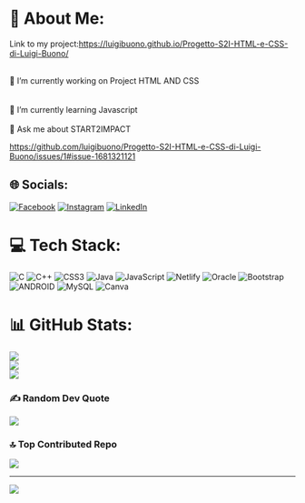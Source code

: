 # 💫 About Me:
Link to my project:https://luigibuono.github.io/Progetto-S2I-HTML-e-CSS-di-Luigi-Buono/ <br>
<br>

🔭 I’m currently working on Project HTML AND CSS<br><br><br>🌱 I’m currently learning Javascript<br><br>💬 Ask me about START2IMPACT<br>

https://github.com/luigibuono/Progetto-S2I-HTML-e-CSS-di-Luigi-Buono/issues/1#issue-1681321121



## 🌐 Socials:
[![Facebook](https://img.shields.io/badge/Facebook-%231877F2.svg?logo=Facebook&logoColor=white)](https://facebook.com/https://www.facebook.com/luigi.buono.9250) [![Instagram](https://img.shields.io/badge/Instagram-%23E4405F.svg?logo=Instagram&logoColor=white)](https://instagram.com/https://www.instagram.com/luigi.buono_/) [![LinkedIn](https://img.shields.io/badge/LinkedIn-%230077B5.svg?logo=linkedin&logoColor=white)](https://linkedin.com/in/https://www.linkedin.com/in/luigi-buono-334b73258/) 

# 💻 Tech Stack:
![C](https://img.shields.io/badge/c-%2300599C.svg?style=for-the-badge&logo=c&logoColor=white) ![C++](https://img.shields.io/badge/c++-%2300599C.svg?style=for-the-badge&logo=c%2B%2B&logoColor=white) ![CSS3](https://img.shields.io/badge/css3-%231572B6.svg?style=for-the-badge&logo=css3&logoColor=white) ![Java](https://img.shields.io/badge/java-%23ED8B00.svg?style=for-the-badge&logo=java&logoColor=white) ![JavaScript](https://img.shields.io/badge/javascript-%23323330.svg?style=for-the-badge&logo=javascript&logoColor=%23F7DF1E) ![Netlify](https://img.shields.io/badge/netlify-%23000000.svg?style=for-the-badge&logo=netlify&logoColor=#00C7B7) ![Oracle](https://img.shields.io/badge/Oracle-F80000?style=for-the-badge&logo=oracle&logoColor=white) ![Bootstrap](https://img.shields.io/badge/bootstrap-%23563D7C.svg?style=for-the-badge&logo=bootstrap&logoColor=white) ![ANDROID](https://img.shields.io/badge/android-%2320232a.svg?style=for-the-badge&logo=android&logoColor=%a4c639) ![MySQL](https://img.shields.io/badge/mysql-%2300f.svg?style=for-the-badge&logo=mysql&logoColor=white) ![Canva](https://img.shields.io/badge/Canva-%2300C4CC.svg?style=for-the-badge&logo=Canva&logoColor=white)
# 📊 GitHub Stats:
![](https://github-readme-stats.vercel.app/api?username=luigibuono&theme=algolia&hide_border=false&include_all_commits=false&count_private=false)<br/>
![](https://github-readme-streak-stats.herokuapp.com/?user=luigibuono&theme=algolia&hide_border=false)<br/>
![](https://github-readme-stats.vercel.app/api/top-langs/?username=luigibuono&theme=algolia&hide_border=false&include_all_commits=false&count_private=false&layout=compact)

### ✍️ Random Dev Quote
![](https://quotes-github-readme.vercel.app/api?type=horizontal&theme=merko)

### 🔝 Top Contributed Repo
![](https://github-contributor-stats.vercel.app/api?username=luigibuono&limit=5&theme=dark&combine_all_yearly_contributions=true)

---
[![](https://visitcount.itsvg.in/api?id=luigibuono&icon=0&color=1)](https://visitcount.itsvg.in)

<!-- Proudly created with GPRM ( https://gprm.itsvg.in ) -->
